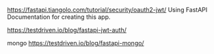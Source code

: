 https://fastapi.tiangolo.com/tutorial/security/oauth2-jwt/
Using FastAPI Documentation for creating this app. 

https://testdriven.io/blog/fastapi-jwt-auth/



mongo
https://testdriven.io/blog/fastapi-mongo/